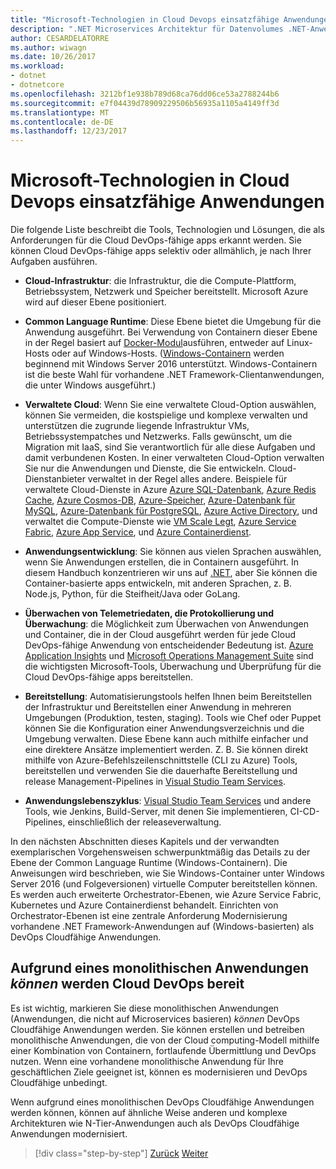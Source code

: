 ```yaml
---
title: "Microsoft-Technologien in Cloud Devops einsatzfähige Anwendungen"
description: ".NET Microservices Architektur für Datenvolumes .NET-Anwendungen | Microsoft-Technologien in Cloud DevOps einsatzfähige Anwendungen"
author: CESARDELATORRE
ms.author: wiwagn
ms.date: 10/26/2017
ms.workload:
- dotnet
- dotnetcore
ms.openlocfilehash: 3212bf1e938b789d68ca76dd06ce53a2788244b6
ms.sourcegitcommit: e7f04439d78909229506b56935a1105a4149ff3d
ms.translationtype: MT
ms.contentlocale: de-DE
ms.lasthandoff: 12/23/2017
---
```

# <a name="microsoft-technologies-in-cloud-devops-ready-applications"></a>Microsoft-Technologien in Cloud Devops einsatzfähige Anwendungen

Die folgende Liste beschreibt die Tools, Technologien und Lösungen, die als Anforderungen für die Cloud DevOps-fähige apps erkannt werden. Sie können Cloud DevOps-fähige apps selektiv oder allmählich, je nach Ihrer Aufgaben ausführen.

-   **Cloud-Infrastruktur**: die Infrastruktur, die die Compute-Plattform, Betriebssystem, Netzwerk und Speicher bereitstellt. Microsoft Azure wird auf dieser Ebene positioniert.

-   **Common Language Runtime**: Diese Ebene bietet die Umgebung für die Anwendung ausgeführt. Bei Verwendung von Containern dieser Ebene in der Regel basiert auf [Docker-Modul](https://docs.docker.com/engine/)ausführen, entweder auf Linux-Hosts oder auf Windows-Hosts. ([Windows-Containern](https://docs.microsoft.com/virtualization/windowscontainers/about/) werden beginnend mit Windows Server 2016 unterstützt. Windows-Containern ist die beste Wahl für vorhandene .NET Framework-Clientanwendungen, die unter Windows ausgeführt.)

-   **Verwaltete Cloud**: Wenn Sie eine verwaltete Cloud-Option auswählen, können Sie vermeiden, die kostspielige und komplexe verwalten und unterstützen die zugrunde liegende Infrastruktur VMs, Betriebssystempatches und Netzwerks. Falls gewünscht, um die Migration mit IaaS, sind Sie verantwortlich für alle diese Aufgaben und damit verbundenen Kosten. In einer verwalteten Cloud-Option verwalten Sie nur die Anwendungen und Dienste, die Sie entwickeln. Cloud-Dienstanbieter verwaltet in der Regel alles andere. Beispiele für verwaltete Cloud-Dienste in Azure [Azure SQL-Datenbank](https://azure.microsoft.com/services/sql-database), [Azure Redis Cache](https://azure.microsoft.com/services/cache/), [Azure Cosmos-DB](https://azure.microsoft.com/services/cosmos-db/), [Azure-Speicher](https://azure.microsoft.com/services/storage/), [Azure-Datenbank für MySQL](https://azure.microsoft.com/services/mysql/), [Azure-Datenbank für PostgreSQL](https://azure.microsoft.com/services/postgresql/), [Azure Active Directory](https://azure.microsoft.com/services/active-directory/), und verwaltet die Compute-Dienste wie [VM Scale Legt](https://azure.microsoft.com/services/virtual-machine-scale-sets/), [Azure Service Fabric](https://azure.microsoft.com/services/service-fabric/), [Azure App Service](https://azure.microsoft.com/services/app-service/), und [Azure Containerdienst](https://azure.microsoft.com/services/container-service/).

-   **Anwendungsentwicklung**: Sie können aus vielen Sprachen auswählen, wenn Sie Anwendungen erstellen, die in Containern ausgeführt. In diesem Handbuch konzentrieren wir uns auf [.NET](https://www.microsoft.com/net), aber Sie können die Container-basierte apps entwickeln, mit anderen Sprachen, z. B. Node.js, Python, für die Steifheit/Java oder GoLang.

-   **Überwachen von Telemetriedaten, die Protokollierung und Überwachung**: die Möglichkeit zum Überwachen von Anwendungen und Container, die in der Cloud ausgeführt werden für jede Cloud DevOps-fähige Anwendung von entscheidender Bedeutung ist. [Azure Application Insights](https://azure.microsoft.com/services/application-insights/) und [Microsoft Operations Management Suite](https://www.microsoft.com/cloud-platform/operations-management-suite) sind die wichtigsten Microsoft-Tools, Überwachung und Überprüfung für die Cloud DevOps-fähige apps bereitstellen.

-   **Bereitstellung**: Automatisierungstools helfen Ihnen beim Bereitstellen der Infrastruktur und Bereitstellen einer Anwendung in mehreren Umgebungen (Produktion, testen, staging). Tools wie Chef oder Puppet können Sie die Konfiguration einer Anwendungsverzeichnis und die Umgebung verwalten. Diese Ebene kann auch mithilfe einfacher und eine direktere Ansätze implementiert werden. Z. B. Sie können direkt mithilfe von Azure-Befehlszeilenschnittstelle (CLI zu Azure) Tools, bereitstellen und verwenden Sie die dauerhafte Bereitstellung und release Management-Pipelines in [Visual Studio Team Services](https://www.visualstudio.com/team-services/).

-   **Anwendungslebenszyklus**: [Visual Studio Team Services](https://www.visualstudio.com/team-services/) und andere Tools, wie Jenkins, Build-Server, mit denen Sie implementieren, CI-CD-Pipelines, einschließlich der releaseverwaltung.

In den nächsten Abschnitten dieses Kapitels und der verwandten exemplarischen Vorgehensweisen schwerpunktmäßig das Details zu der Ebene der Common Language Runtime (Windows-Containern). Die Anweisungen wird beschrieben, wie Sie Windows-Container unter Windows Server 2016 (und Folgeversionen) virtuelle Computer bereitstellen können. Es werden auch erweiterte Orchestrator-Ebenen, wie Azure Service Fabric, Kubernetes und Azure Containerdienst behandelt. Einrichten von Orchestrator-Ebenen ist eine zentrale Anforderung Modernisierung vorhandene .NET Framework-Anwendungen auf (Windows-basierten) als DevOps Cloudfähige Anwendungen.

## <a name="monolithic-applications-can-be-cloud-devops-ready"></a>Aufgrund eines monolithischen Anwendungen *können* werden Cloud DevOps bereit

Es ist wichtig, markieren Sie diese monolithischen Anwendungen (Anwendungen, die nicht auf Microservices basieren) *können* DevOps Cloudfähige Anwendungen werden. Sie können erstellen und betreiben monolithische Anwendungen, die von der Cloud computing-Modell mithilfe einer Kombination von Containern, fortlaufende Übermittlung und DevOps nutzen. Wenn eine vorhandene monolithische Anwendung für Ihre geschäftlichen Ziele geeignet ist, können es modernisieren und DevOps Cloudfähige unbedingt.

Wenn aufgrund eines monolithischen DevOps Cloudfähige Anwendungen werden können, können auf ähnliche Weise anderen und komplexe Architekturen wie N-Tier-Anwendungen auch als DevOps Cloudfähige Anwendungen modernisiert.

>[!div class="step-by-step"]
[Zurück](reasons-to-lift-and-shift-existing-net-apps-to-cloud-devops-ready-applications.md)
[Weiter](what-about-cloud-optimized-applications.md)
